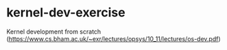 # kernel-dev-exercise
Kernel development from scratch (https://www.cs.bham.ac.uk/~exr/lectures/opsys/10_11/lectures/os-dev.pdf)
